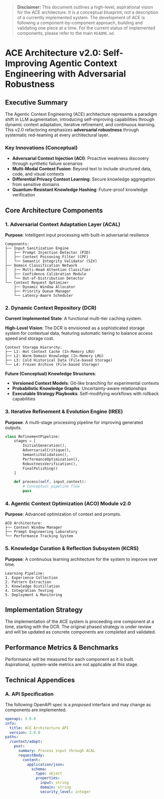 > **Disclaimer:** This document outlines a high-level, aspirational vision for the ACE architecture. It is a conceptual blueprint, not a description of a currently implemented system. The development of ACE is following a component-by-component approach, building and validating one piece at a time. For the current status of implemented components, please refer to the main `README.md`.

# ACE Architecture v2.0: Self-Improving Agentic Context Engineering with Adversarial Robustness

## Executive Summary

The Agentic Context Engineering (ACE) architecture represents a paradigm shift in LLM augmentation, introducing self-improving capabilities through dynamic context adaptation, iterative refinement, and continuous learning. This v2.0 refactoring emphasizes **adversarial robustness** through systematic red-teaming at every architectural layer.

### Key Innovations (Conceptual)
- **Adversarial Context Injection (ACI)**: Proactive weakness discovery through synthetic failure scenarios
- **Multi-Modal Context Fusion**: Beyond text to include structured data, code, and visual contexts
- **Differential Privacy Context Learning**: Secure knowledge aggregation from sensitive domains
- **Quantum-Resistant Knowledge Hashing**: Future-proof knowledge verification

## Core Architecture Components

### 1. Adversarial Context Adaptation Layer (ACAL)

**Purpose**: Intelligent input processing with built-in adversarial resilience

```
Components:
├── Input Sanitization Engine
│   ├── Prompt Injection Detector (PID)
│   ├── Context Poisoning Filter (CPF)
│   └── Semantic Integrity Validator (SIV)
├── Domain Classification Network
│   ├── Multi-Head Attention Classifier
│   ├── Confidence Calibration Module
│   └── Out-of-Distribution Detector
└── Context Request Optimizer
    ├── Dynamic Window Allocator
    ├── Priority Queue Manager
    └── Latency-Aware Scheduler
```

### 2. Dynamic Context Repository (DCR)

**Current Implemented State**: A functional multi-tier caching system.

**High-Level Vision**:
The DCR is envisioned as a sophisticated storage system for contextual data, featuring automatic tiering to balance access speed and storage cost.

```
Context Storage Hierarchy:
├── L1: Hot Context Cache (In-Memory LRU)
├── L2: Warm Domain Knowledge (In-Memory LRU)
├── L3: Cold Historical Data (File-based Storage)
└── L4: Frozen Archive (File-based Storage)
```

**Future (Conceptual) Knowledge Structures**:
- **Versioned Context Models**: Git-like branching for experimental contexts
- **Probabilistic Knowledge Graphs**: Uncertainty-aware relationships
- **Executable Strategy Playbooks**: Self-modifying workflows with rollback capabilities

### 3. Iterative Refinement & Evolution Engine (IREE)

**Purpose**: A multi-stage processing pipeline for improving generated outputs.

```python
class RefinementPipeline:
    stages = [
        InitialGeneration(),
        AdversarialCritique(),
        SemanticValidation(),
        PerformanceOptimization(),
        RobustnessVerification(),
        FinalPolishing()
    ]

    def process(self, input_context):
        # Conceptual pipeline flow
        pass
```

### 4. Agentic Context Optimization (ACO) Module v2.0

**Purpose**: Advanced optimization of context and prompts.

```
ACO Architecture:
├── Context Window Manager
├── Prompt Engineering Laboratory
└── Performance Tracking System
```

### 5. Knowledge Curation & Reflection Subsystem (KCRS)

**Purpose**: A continuous learning architecture for the system to improve over time.

```
Learning Pipeline:
1. Experience Collection
2. Pattern Extraction
3. Knowledge Distillation
4. Integration Testing
5. Deployment & Monitoring
```

## Implementation Strategy

The implementation of the ACE system is proceeding one component at a time, starting with the DCR. The original phased strategy is under review and will be updated as concrete components are completed and validated.

## Performance Metrics & Benchmarks

Performance will be measured for each component as it is built. Aspirational, system-wide metrics are not applicable at this stage.

## Technical Appendices

### A. API Specification
The following OpenAPI spec is a *proposed* interface and may change as components are implemented.

```yaml
openapi: 3.0.0
info:
  title: ACE Architecture API
  version: 2.0.0
paths:
  /context/adapt:
    post:
      summary: Process input through ACAL
      requestBody:
        content:
          application/json:
            schema:
              type: object
              properties:
                input: string
                domain: string
                security_level: integer
```
